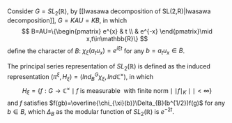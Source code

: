 Consider $G=SL_{2}(\mathbb{R})$, by [[Iwasawa decomposition of SL(2,R)|Iwasawa decomposition]], $G=KAU=KB$, in which $$
B=AU=\{\begin{pmatrix}
e^{x}  & t  \\
 & e^{-x}
\end{pmatrix}\mid x,t\in\mathbb{R}\}
$$
define the character of $B$: $\chi_{\xi}(a_{t}u_{x})=e^{i\xi t}$ for any $b=a_{t}u_{x}\in B$. 

The principal series representation of $SL_{2}(\mathbb{R})$ is defined as the induced representation $(\pi^{\xi},H_{\xi})=(Ind^{G}_{B}\chi_{\xi},Ind \mathbb{C}^{\times})$, in which 
$$
H_{\xi}=\{f:G\to \mathbb{C}^{\times} \mid f\ \text{is measurable}\ \ \text{with finite norm} \mid\mid f\mid_{K}\mid\mid<\infty\}
$$
and $f$ satisfies $f(gb)=\overline{\chi_{\xi}(b)}\Delta_{B}(b^{1/2})f(g)$ for any $b\in B$, which $\Delta_{B}$ as the modular function of $SL_{2}(\mathbb{R})$ is $e^{-2t}$.